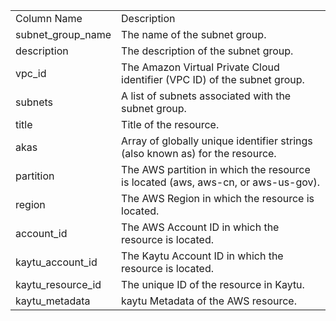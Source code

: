 <table>
	<tr><td>Column Name</td><td>Description</td></tr>
	<tr><td>subnet_group_name</td><td>The name of the subnet group.</td></tr>
	<tr><td>description</td><td>The description of the subnet group.</td></tr>
	<tr><td>vpc_id</td><td>The Amazon Virtual Private Cloud identifier (VPC ID) of the subnet group.</td></tr>
	<tr><td>subnets</td><td>A list of subnets associated with the subnet group.</td></tr>
	<tr><td>title</td><td>Title of the resource.</td></tr>
	<tr><td>akas</td><td>Array of globally unique identifier strings (also known as) for the resource.</td></tr>
	<tr><td>partition</td><td>The AWS partition in which the resource is located (aws, aws-cn, or aws-us-gov).</td></tr>
	<tr><td>region</td><td>The AWS Region in which the resource is located.</td></tr>
	<tr><td>account_id</td><td>The AWS Account ID in which the resource is located.</td></tr>
	<tr><td>kaytu_account_id</td><td>The Kaytu Account ID in which the resource is located.</td></tr>
	<tr><td>kaytu_resource_id</td><td>The unique ID of the resource in Kaytu.</td></tr>
	<tr><td>kaytu_metadata</td><td>kaytu Metadata of the AWS resource.</td></tr>
</table>